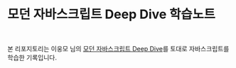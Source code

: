 # 모던 자바스크립트 Deep Dive 학습노트

<br>

본 리포지토리는 이웅모 님의 [모던 자바스크립트 Deep Dive](https://wikibook.co.kr/mjs/)를 토대로 자바스크립트를 학습한 기록입니다.
